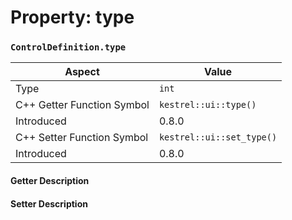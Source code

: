 
# Property: type
### `ControlDefinition.type`

| Aspect | Value |
| --- | --- |
| Type | `int` |
| C++ Getter Function Symbol | `kestrel::ui::type()` |
| Introduced | 0.8.0 |
| C++ Setter Function Symbol | `kestrel::ui::set_type()` |
| Introduced | 0.8.0 |

#### Getter Description

#### Setter Description

